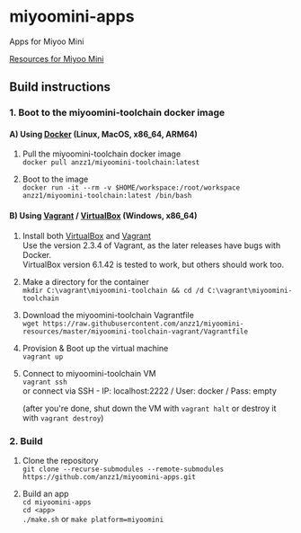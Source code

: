 # miyoomini-apps
Apps for Miyoo Mini

[Resources for Miyoo Mini](https://github.com/anzz1/miyoomini-resources)

## Build instructions

### 1. Boot to the miyoomini-toolchain docker image

#### A) Using [Docker](https://docs.docker.com/get-docker/) (Linux, MacOS, x86_64, ARM64)

1. Pull the miyoomini-toolchain docker image  
`docker pull anzz1/miyoomini-toolchain:latest`

2. Boot to the image  
`docker run -it --rm -v $HOME/workspace:/root/workspace anzz1/miyoomini-toolchain:latest /bin/bash`

#### B) Using [Vagrant](https://developer.hashicorp.com/vagrant/) / [VirtualBox](https://www.virtualbox.org/) (Windows, x86_64)

1. Install both [VirtualBox](https://download.virtualbox.org/virtualbox/6.1.42/VirtualBox-6.1.42-155177-Win.exe) and [Vagrant](https://releases.hashicorp.com/vagrant/2.3.4/vagrant_2.3.4_windows_amd64.msi)  
  Use the version 2.3.4 of Vagrant, as the later releases have bugs with Docker.  
  VirtualBox version 6.1.42 is tested to work, but others should work too.
 
2. Make a directory for the container  
`mkdir C:\vagrant\miyoomini-toolchain && cd /d C:\vagrant\miyoomini-toolchain`

3. Download the miyoomini-toolchain Vagrantfile  
`wget https://raw.githubusercontent.com/anzz1/miyoomini-resources/master/miyoomini-toolchain-vagrant/Vagrantfile`

4. Provision & Boot up the virtual machine  
`vagrant up`

5. Connect to miyoomini-toolchain VM  
`vagrant ssh`  
or connect via SSH - IP: localhost:2222 / User: docker / Pass: empty  
  
   (after you're done, shut down the VM with `vagrant halt` or destroy it with `vagrant destroy`)


### 2. Build

1. Clone the repository  
`git clone --recurse-submodules --remote-submodules https://github.com/anzz1/miyoomini-apps.git`

2. Build an app  
`cd miyoomini-apps`  
`cd <app>`  
`./make.sh` or `make platform=miyoomini`
